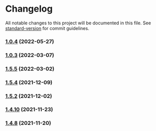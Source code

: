 # Changelog

All notable changes to this project will be documented in this file. See [standard-version](https://github.com/conventional-changelog/standard-version) for commit guidelines.

### [1.0.4](https://github.com/Koatty/koatty_client/compare/v1.0.3...v1.0.4) (2022-05-27)

### [1.0.3](https://github.com/Koatty/koatty_client/compare/v1.0.2...v1.0.3) (2022-03-07)

### [1.5.5](https://github.com/thinkkoa/koatty_schedule/compare/v1.5.4...v1.5.5) (2022-03-02)

### [1.5.4](https://github.com/thinkkoa/koatty_schedule/compare/v1.5.2...v1.5.4) (2021-12-09)

### [1.5.2](https://github.com/thinkkoa/koatty_schedule/compare/v1.4.10...v1.5.2) (2021-12-02)

### [1.4.10](https://github.com/thinkkoa/koatty_schedule/compare/v1.4.8...v1.4.10) (2021-11-23)

### [1.4.8](https://github.com/thinkkoa/koatty_schedule/compare/v1.4.6...v1.4.8) (2021-11-20)
